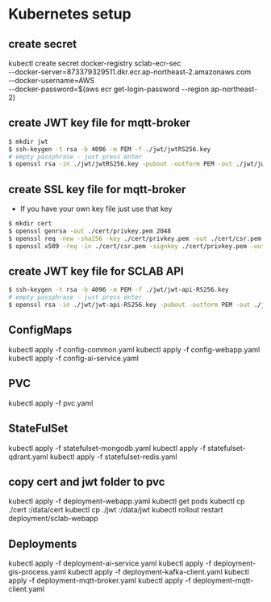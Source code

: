 Kubernetes setup
=================

## create secret
kubectl create secret docker-registry sclab-ecr-sec \
  --docker-server=873379329511.dkr.ecr.ap-northeast-2.amazonaws.com \
  --docker-username=AWS \
  --docker-password=$(aws ecr get-login-password --region ap-northeast-2)

## create JWT key file for mqtt-broker
~~~bash
$ mkdir jwt
$ ssh-keygen -t rsa -b 4096 -m PEM -f ./jwt/jwtRS256.key
# empty passphrase - just press enter
$ openssl rsa -in ./jwt/jwtRS256.key -pubout -outform PEM -out ./jwt/jwtRS256.key.pub
~~~

## create SSL key file for mqtt-broker
* If you have your own key file just use that key
~~~bash
$ mkdir cert
$ openssl genrsa -out ./cert/privkey.pem 2048
$ openssl req -new -sha256 -key ./cert/privkey.pem -out ./cert/csr.pem
$ openssl x509 -req -in ./cert/csr.pem -signkey ./cert/privkey.pem -out ./cert/cert.pem
~~~

## create JWT key file for SCLAB API
~~~bash
$ ssh-keygen -t rsa -b 4096 -m PEM -f ./jwt/jwt-api-RS256.key
# empty passphrase - just press enter
$ openssl rsa -in ./jwt/jwt-api-RS256.key -pubout -outform PEM -out ./jwt/jwt-api-RS256.key.pub
~~~

## ConfigMaps
kubectl apply -f config-common.yaml
kubectl apply -f config-webapp.yaml
kubectl apply -f config-ai-service.yaml

## PVC
kubectl apply -f pvc.yaml

## StateFulSet
kubectl apply -f statefulset-mongodb.yaml
kubectl apply -f statefulset-qdrant.yaml
kubectl apply -f statefulset-redis.yaml

## copy cert and jwt folder to pvc
kubectl apply -f deployment-webapp.yaml
kubectl get pods
kubectl cp ./cert <sclab-webapp-pod-name>:/data/cert
kubectl cp ./jwt <sclab-webapp-pod-name>:/data/jwt
kubectl rollout restart deployment/sclab-webapp

## Deployments
kubectl apply -f deployment-ai-service.yaml
kubectl apply -f deployment-gis-process.yaml
kubectl apply -f deployment-kafka-client.yaml
kubectl apply -f deployment-mqtt-broker.yaml
kubectl apply -f deployment-mqtt-client.yaml


